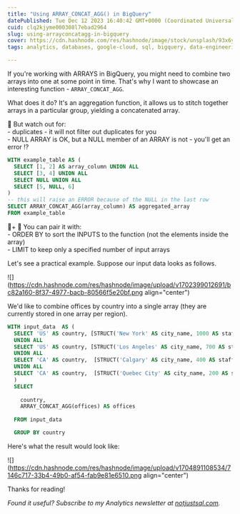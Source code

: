 ```yaml
---
title: "Using ARRAY_CONCAT_AGG() in BigQuery"
datePublished: Tue Dec 12 2023 16:40:42 GMT+0000 (Coordinated Universal Time)
cuid: clq2kjyme000308l7ebad2964
slug: using-arrayconcatagg-in-bigquery
cover: https://cdn.hashnode.com/res/hashnode/image/stock/unsplash/93x6yZautvA/upload/d5ae8f31d0f7ae0e9cc3fe587468f008.jpeg
tags: analytics, databases, google-cloud, sql, bigquery, data-engineering

---
```


If you're working with ARRAYS in BigQuery, you might need to combine two arrays into one at some point in time. That's why I want to showcase an interesting function - `ARRAY_CONCAT_AGG`.

What does it do? It's an aggregation function, it allows us to stitch together arrays in a particular group, yielding a concatenated array.

🔎 But watch out for:  
\- duplicates - it will not filter out duplicates for you  
\- NULL ARRAY is OK, but a NULL member of an ARRAY is not - you'll get an error ⁉

```sql
WITH example_table AS (
  SELECT [1, 2] AS array_column UNION ALL
  SELECT [3, 4] UNION ALL
  SELECT NULL UNION ALL
  SELECT [5, NULL, 6]
)
-- this will raise an ERROR because of the NULL in the last row
SELECT ARRAY_CONCAT_AGG(array_column) AS aggregated_array
FROM example_table
```

🥛+ 🍪 You can pair it with:  
\- ORDER BY to sort the INPUTS to the function (not the elements inside the array)  
\- LIMIT to keep only a specified number of input arrays

Let's see a practical example. Suppose our input data looks as follows.

![](https://cdn.hashnode.com/res/hashnode/image/upload/v1702399012691/bc82a160-8f37-4977-bacb-80566f5e20bf.png align="center")

We'd like to combine offices by country into a single array (they are currently stored in one array per region).

```sql
WITH input_data  AS (
  SELECT 'US' AS country, [STRUCT('New York' AS city_name, 1000 AS staff_count), STRUCT( 'Boston' AS city_name, 500 AS staff_count) , STRUCT( 'Washington' AS city_name, 300 AS staff_count)   ] AS offices, 'US-East' AS region  
  UNION ALL 
  SELECT 'US' AS country, [STRUCT('Los Angeles' AS city_name, 700 AS staff_count) ,STRUCT('Denver' AS city_name, 400 AS staff_count)  , STRUCT('San Francisco' AS city_name, 250 AS staff_count)  ] AS offices, 'US-West' AS region
  UNION ALL 
  SELECT 'CA' AS country,  [STRUCT('Calgary' AS city_name, 400 AS staff_count) ,STRUCT('Vancouver' AS city_name, 1100 AS staff_count)  , STRUCT('Edmonton' AS city_name, 150 AS staff_count)  ] AS offices, 'CA-West' AS region 
  UNION ALL 
  SELECT 'CA' AS country,  [STRUCT('Quebec City' AS city_name, 200 AS staff_count) ,STRUCT('Montreal' AS city_name, 750 AS staff_count)  , STRUCT('Toronto' AS city_name, 800 AS staff_count)  ] AS offices, 'CA-East' AS region
  )
  SELECT 
  
    country, 
    ARRAY_CONCAT_AGG(offices) AS offices 
    
  FROM input_data

  GROUP BY country
```

Here's what the result would look like:

![](https://cdn.hashnode.com/res/hashnode/image/upload/v1704891108534/7146c717-33b4-49b0-af54-fab9e81e6510.png align="center")

Thanks for reading!

*Found it useful? Subscribe to my Analytics newsletter at* [*notjustsql.com*](https://www.notjustsql.com)*.*